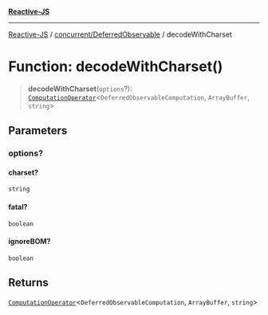 [**Reactive-JS**](../../../README.md)

***

[Reactive-JS](../../../README.md) / [concurrent/DeferredObservable](../README.md) / decodeWithCharset

# Function: decodeWithCharset()

> **decodeWithCharset**(`options`?): [`ComputationOperator`](../../../computations/type-aliases/ComputationOperator.md)\<`DeferredObservableComputation`, `ArrayBuffer`, `string`\>

## Parameters

### options?

#### charset?

`string`

#### fatal?

`boolean`

#### ignoreBOM?

`boolean`

## Returns

[`ComputationOperator`](../../../computations/type-aliases/ComputationOperator.md)\<`DeferredObservableComputation`, `ArrayBuffer`, `string`\>
